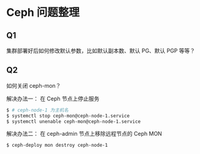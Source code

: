 # Ceph 问题整理

## Q1

集群部署好后如何修改默认参数，比如默认副本数、默认 PG、默认 PGP 等等？


## Q2

如何关闭 ceph-mon？

解决办法一： 在 Ceph 节点上停止服务

```bash
$ # ceph-node-1 为主机名
$ systemctl stop ceph-mon@ceph-node-1.service
$ systemctl unenable ceph-mon@ceph-node-1.service
```

解决办法二： 在 ceph-admin 节点上移除远程节点的 Ceph MON

```bash
$ ceph-deploy mon destroy ceph-node-1
```